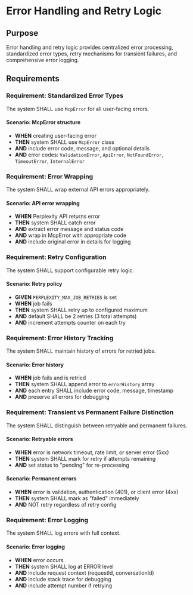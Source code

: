 # Error Handling and Retry Logic

## Purpose

Error handling and retry logic provides centralized error processing, standardized error types, retry mechanisms for transient failures, and comprehensive error logging.

## Requirements

### Requirement: Standardized Error Types

The system SHALL use `McpError` for all user-facing errors.

#### Scenario: McpError structure
- **WHEN** creating user-facing error
- **THEN** system SHALL use `McpError` class
- **AND** include error code, message, and optional details
- **AND** error codes: `ValidationError`, `ApiError`, `NotFoundError`, `TimeoutError`, `InternalError`

### Requirement: Error Wrapping

The system SHALL wrap external API errors appropriately.

#### Scenario: API error wrapping
- **WHEN** Perplexity API returns error
- **THEN** system SHALL catch error
- **AND** extract error message and status code
- **AND** wrap in McpError with appropriate code
- **AND** include original error in details for logging

### Requirement: Retry Configuration

The system SHALL support configurable retry logic.

#### Scenario: Retry policy
- **GIVEN** `PERPLEXITY_MAX_JOB_RETRIES` is set
- **WHEN** job fails
- **THEN** system SHALL retry up to configured maximum
- **AND** default SHALL be 2 retries (3 total attempts)
- **AND** increment attempts counter on each try

### Requirement: Error History Tracking

The system SHALL maintain history of errors for retried jobs.

#### Scenario: Error history
- **WHEN** job fails and is retried
- **THEN** system SHALL append error to `errorHistory` array
- **AND** each entry SHALL include error code, message, timestamp
- **AND** preserve all errors for debugging

### Requirement: Transient vs Permanent Failure Distinction

The system SHALL distinguish between retryable and permanent failures.

#### Scenario: Retryable errors
- **WHEN** error is network timeout, rate limit, or server error (5xx)
- **THEN** system SHALL mark for retry if attempts remaining
- **AND** set status to "pending" for re-processing

#### Scenario: Permanent errors
- **WHEN** error is validation, authentication (401), or client error (4xx)
- **THEN** system SHALL mark as "failed" immediately
- **AND** NOT retry regardless of retry config

### Requirement: Error Logging

The system SHALL log errors with full context.

#### Scenario: Error logging
- **WHEN** error occurs
- **THEN** system SHALL log at ERROR level
- **AND** include request context (requestId, conversationId)
- **AND** include stack trace for debugging
- **AND** include attempt number if retrying


